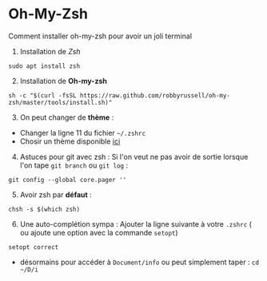 # Oh-My-Zsh

Comment installer oh-my-zsh pour avoir un joli terminal

1) Installation de *Zsh*

```
sudo apt install zsh
```

2) Installation de **Oh-my-zsh**
```
sh -c "$(curl -fsSL https://raw.github.com/robbyrussell/oh-my-zsh/master/tools/install.sh)"
```
3) On peut changer de **thème** : 

- Changer la ligne 11 du fichier `~/.zshrc` 
- Chosir un thème disponible [ici](https://github.com/robbyrussell/oh-my-zsh/wiki/Themes)

4) Astuces pour git avec zsh : 
Si l'on veut ne pas avoir de sortie lorsque l'on tape `git branch` ou `git log` :
```
git config --global core.pager ''
```

5) Avoir zsh par **défaut** : 
```
chsh -s $(which zsh)
```
6) Une auto-complétion sympa : 
Ajouter la ligne suivante à votre `.zshrc` ( ou ajoute une option avec la commande `setopt`) 
```
setopt correct
```
- désormains pour accéder à `Document/info` ou peut simplement taper : `cd ~/D/i` 
